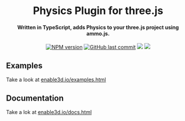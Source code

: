 <h1 align="center">
  Physics Plugin for three.js
</h1>

<h4 align="center">
  Written in TypeScript, adds Physics to your three.js project using ammo.js.
</h4>

<p align="center">  
  <a href="https://www.npmjs.com/package/@enable3d/ammo-physics"><img src="https://img.shields.io/npm/v/@enable3d/ammo-physics?style=flat-square" alt="NPM version"></a>
  <a href="https://github.com/enable3d/enable3d/commits/master"><img src="https://img.shields.io/github/last-commit/yandeu/enable3d.svg?style=flat-square" alt="GitHub last commit"></a>
  <a href="https://github.com/prettier/prettier" alt="code style: prettier"><img src="https://img.shields.io/badge/code_style-prettier-ff69b4.svg?style=flat-square"></a>
  <a href="https://www.typescriptlang.org/"><img src="https://img.shields.io/badge/built%20with-TypeScript-blue?style=flat-square"></a>
</p>

## Examples

Take a look at [enable3d.io/examples.html](https://enable3d.io/examples.html)

## Documentation

Take a lok at [enable3d.io/docs.html](https://enable3d.io/docs.html)
